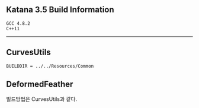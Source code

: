 ## Katana 3.5 Build Information
```
GCC 4.8.2
C++11
```
---
## CurvesUtils
```
BUILDDIR = ../../Resources/Common
```
## DeformedFeather
빌드방법은 CurvesUtils과 같다.
